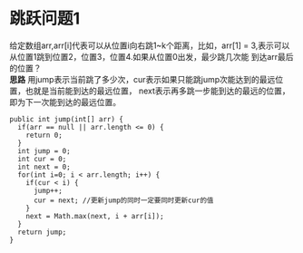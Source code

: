 # 跳跃问题1
给定数组arr,arr[i]代表可以从位置i向右跳1~k个距离，比如，arr[1] = 3,表示可以从位置1跳到位置2，位置3，位置4.如果从位置0出发，最少跳几次能
到达arr最后的位置？  
**思路** 用jump表示当前跳了多少次，cur表示如果只能跳jump次能达到的最远位置，也就是当前能到达的最远位置，
next表示再多跳一步能到达的最远的位置，即为下一次能到达的最远位置。  
```
public int jump(int[] arr) {
  if(arr == null || arr.length <= 0) {
    return 0;
  }
  int jump = 0;
  int cur = 0;
  int next = 0;
  for(int i=0; i < arr.length; i++) {
    if(cur < i) {
      jump++;
      cur = next; //更新jump的同时一定要同时更新cur的值
    }
    next = Math.max(next, i + arr[i]);
  }
  return jump;
}
```
